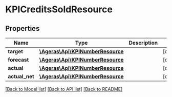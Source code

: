# KPICreditsSoldResource

## Properties
Name | Type | Description | Notes
------------ | ------------- | ------------- | -------------
**target** | [**\Ageras\Api\KPINumberResource**](KPINumberResource.md) |  | [optional] 
**forecast** | [**\Ageras\Api\KPINumberResource**](KPINumberResource.md) |  | [optional] 
**actual** | [**\Ageras\Api\KPINumberResource**](KPINumberResource.md) |  | [optional] 
**actual_net** | [**\Ageras\Api\KPINumberResource**](KPINumberResource.md) |  | [optional] 

[[Back to Model list]](../README.md#documentation-for-models) [[Back to API list]](../README.md#documentation-for-api-endpoints) [[Back to README]](../README.md)


